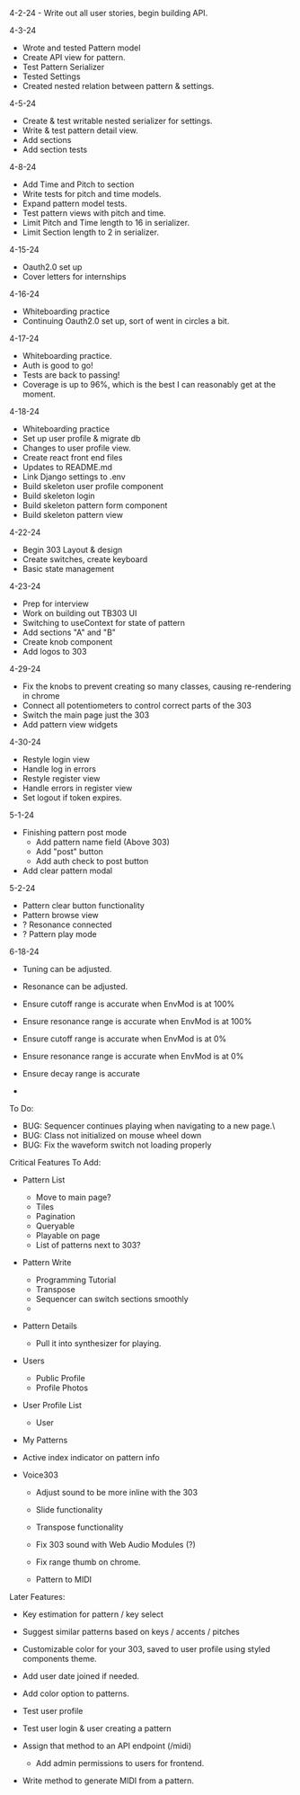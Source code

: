 4-2-24 - Write out all user stories, begin building API.

4-3-24
  - Wrote and tested Pattern model
  - Create API view for pattern.
  - Test Pattern Serializer
  - Tested Settings
  - Created nested relation between pattern & settings.

4-5-24
  - Create & test writable nested serializer for settings.
  - Write & test pattern detail view.
  - Add sections
  - Add section tests

4-8-24
  - Add Time and Pitch to section
  - Write tests for pitch and time models.
  - Expand pattern model tests.
  - Test pattern views with pitch and time.
  - Limit Pitch and Time length to 16 in serializer.
  - Limit Section length to 2 in serializer.

4-15-24
  - Oauth2.0 set up
  - Cover letters for internships

4-16-24
  - Whiteboarding practice
  - Continuing Oauth2.0 set up, sort of went in circles a bit.

4-17-24
  - Whiteboarding practice.
  - Auth is good to go!
  - Tests are back to passing!
  - Coverage is up to 96%, which is the best I can reasonably get at the moment.

4-18-24
  - Whiteboarding practice
  - Set up user profile & migrate db
  - Changes to user profile view.
  - Create react front end files
  - Updates to README.md
  - Link Django settings to .env
  - Build skeleton user profile component
  - Build skeleton login
  - Build skeleton pattern form component
  - Build skeleton pattern view

4-22-24
  - Begin 303 Layout & design
  - Create switches, create keyboard
  - Basic state management
  

4-23-24
  - Prep for interview
  - Work on building out TB303 UI
  - Switching to useContext for state of pattern
  - Add sections "A" and "B"
  - Create knob component
  - Add logos to 303

4-29-24
  - Fix the knobs to prevent creating so many classes, causing re-rendering in chrome
  - Connect all potentiometers to control correct parts of the 303
  - Switch the main page just the 303
  - Add pattern view widgets

4-30-24
  - Restyle login view
  - Handle log in errors
  - Restyle register view
  - Handle errors in register view
  - Set logout if token expires.

5-1-24
  - Finishing pattern post mode
    - Add pattern name field (Above 303)
    - Add "post" button
    - Add auth check to post button
  - Add clear pattern modal

5-2-24
  - Pattern clear button functionality
  - Pattern browse view
  - ? Resonance connected
  - ? Pattern play mode

6-18-24
  - Tuning can be adjusted.
  - Resonance can be adjusted.
  
  - Ensure cutoff range is accurate when EnvMod is at 100%
  - Ensure resonance range is accurate when EnvMod is at 100%
  - Ensure cutoff range is accurate when EnvMod is at 0%
  - Ensure resonance range is accurate when EnvMod is at 0%
  - Ensure decay range is accurate
  - 

To Do:
  - BUG: Sequencer continues playing when navigating to a new page.\
  - BUG: Class not initialized on mouse wheel down
  - BUG: Fix the waveform switch not loading properly

Critical Features To Add:

  - Pattern List
    - Move to main page?
    - Tiles
    - Pagination
    - Queryable
    - Playable on page
    - List of patterns next to 303?
  - Pattern Write
    - Programming Tutorial
    - Transpose
    - Sequencer can switch sections smoothly
    - 
  - Pattern Details
    - Pull it into synthesizer for playing.
  - Users
    - Public Profile
    - Profile Photos
  - User Profile List
    - User
  - My Patterns
  - Active index indicator on pattern info

- Voice303
  - Adjust sound to be more inline with the 303
  - Slide functionality
  - Transpose functionality
  - Fix 303 sound with Web Audio Modules (?)

  - Fix range thumb on chrome.
  - Pattern to MIDI

Later Features:
  - Key estimation for pattern / key select
  - Suggest similar patterns based on keys / accents / pitches
  - Customizable color for your 303, saved to user profile using styled components theme.
  - Add user date joined if needed.
  - Add color option to patterns.

  - Test user profile
  - Test user login & user creating a pattern
  - Assign that method to an API endpoint (/midi)
    - Add admin permissions to users for frontend.
  - Write method to generate MIDI from a pattern.
